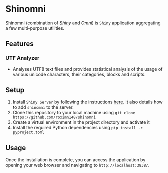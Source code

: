# Shinomni
Shinomni (combination of *Shiny* and *Omni*) is `Shiny` application aggregating a few multi-purpose utilities.

## Features

### UTF Analyzer
- Analyses UTF8 text files and provides statistical analysis of the usage of various unicode characters, their categories, blocks and scripts.

## Setup
1. Install `Shiny Server` by following the instructions [here](https://shiny.posit.co/py/docs/deploy-on-prem.html#deploy-to-shiny-server-open-source). It also details how to add `shinomni` to the server.
2. Clone this repository to your local machine using `git clone https://github.com/roximn148/shinomni`
3. Create a virtual environment in the project directory and activate it
4. Install the required Python dependencies using `pip install -r pyproject.toml`

## Usage
Once the installation is complete, you can access the application by opening your web browser and navigating to `http://localhost:3838/`.
